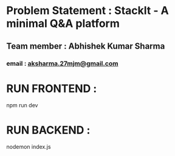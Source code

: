 # Problem Statement : Stacklt - A minimal Q&A platform
## Team member : Abhishek Kumar Sharma
###    email : aksharma.27mjm@gmail.com

# RUN FRONTEND : 
npm run dev

# RUN BACKEND : 
nodemon index.js